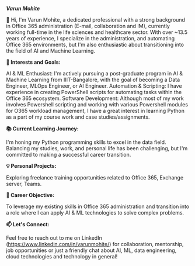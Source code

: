 _**Varun Mohite**_

👋 Hi, I'm Varun Mohite, a dedicated professional with a strong background in Office 365 administration (E-mail, collaboration and IM),
currently working full-time in the life sciences and healthcare sector. With over ~13.5 years of experience, I specialize in the administration,
and automating Office 365 environments, but I'm also enthusiastic about transitioning into the field of AI and Machine Learning.

**🌟 Interests and Goals:**

AI & ML Enthusiast: I'm actively pursuing a post-graduate program in AI & Machine Learning from IIIT-Bangalore, with the goal of 
becoming a Data Engineer, MLOps Engineer, or AI Engineer.
Automation & Scripting: I have experience in creating PowerShell scripts for automating tasks within the Office 365 ecosystem.
Software Development: Although most of my work involves Powershell scripting and working with various Powershell modules for O365 workload
management, I have a great interest in learning Python as a part of my course work and case studies/assignments.

**📚 Current Learning Journey:**

I'm honing my Python programming skills to excel in the data field.
Balancing my studies, work, and personal life has been challenging, but I'm committed to making a successful career transition.

**💡 Personal Projects:**

Exploring freelance training opportunities related to Office 365, Exchange server, Teams.

**🎯 Career Objective:**

To leverage my existing skills in Office 365 administration and transition into a role where I can apply AI & ML technologies 
to solve complex problems.

**📫 Let's Connect:**

Feel free to reach out to me on LinkedIn (https://www.linkedin.com/in/varunmohite/) for collaboration, mentorship, job opportunities or just a friendly chat about AI, ML, data engineering, 
cloud technologies and technology in general!
